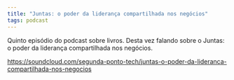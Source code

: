 ```yaml
---
title: "Juntas: o poder da liderança compartilhada nos negócios"
tags: podcast
---
```


Quinto episódio do podcast sobre livros. Desta vez falando sobre o Juntas: o poder da liderança compartilhada nos negócios.

https://soundcloud.com/segunda-ponto-tech/juntas-o-poder-da-lideranca-compartilhada-nos-negocios
